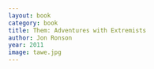 ```yaml
---
layout: book
category: book
title: Them: Adventures with Extremists
author: Jon Ronson
year: 2011
image: tawe.jpg
---
```

